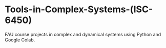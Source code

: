# Tools-in-Complex-Systems-(ISC-6450)
FAU course projects in complex and dynamical systems using Python and Google Colab. 
